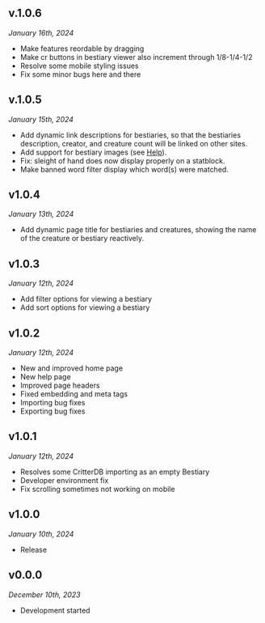 ## v.1.0.6
_January 16th, 2024_

- Make features reordable by dragging
- Make cr buttons in bestiary viewer also increment through 1/8-1/4-1/2
- Resolve some mobile styling issues
- Fix some minor bugs here and there

## v.1.0.5
_January 15th, 2024_

- Add dynamic link descriptions for bestiaries, so that the bestiaries description, creator, and creature count will be linked on other sites.
- Add support for bestiary images (see [Help](/help)).
- Fix: sleight of hand does now display properly on a statblock.
- Make banned word filter display which word(s) were matched.

## v1.0.4
_January 13th, 2024_

- Add dynamic page title for bestiaries and creatures, showing the name of the creature or bestiary reactively.

## v1.0.3
_January 12th, 2024_

- Add filter options for viewing a bestiary
- Add sort options for viewing a bestiary

## v1.0.2

_January 12th, 2024_

-   New and improved home page
-   New help page
-   Improved page headers
-   Fixed embedding and meta tags
-   Importing bug fixes
-   Exporting bug fixes

## v1.0.1

_January 12th, 2024_

-   Resolves some CritterDB importing as an empty Bestiary
-   Developer environment fix
-   Fix scrolling sometimes not working on mobile

## v1.0.0

_January 10th, 2024_

-   Release

## v0.0.0

_December 10th, 2023_

-   Development started
